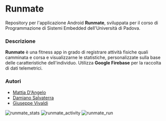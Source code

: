 # Runmate

Repository per l'applicazione Android **Runmate**, sviluppata per il corso di Programmazione di Sistemi Embedded dell'Università di Padova.

### Descrizione

**Runmate** è una fitness app in grado di registrare attività fisiche quali camminata e corsa e visualizzarne le statistiche, personalizzate sulla base delle caratteristiche dell'individuo.
Utilizza **Google Firebase** per la raccolta di dati telemetrici.

### Autori

* [Mattia D'Angelo](https://github.com/MattiaDAngelo)
* [Damiano Salvaterra](https://github.com/DaMole98)
* [Giuseppe Vivaldi](https://github.com/VVLGPP)

![runmate_stats](https://github.com/MattiaDAngelo/Runmate/assets/135825556/89f27aeb-55e6-41e6-92c7-735b27f0f761)
![runmate_activity](https://github.com/MattiaDAngelo/Runmate/assets/135825556/92216a80-f2a9-41d6-9ecc-caf806302460)
![runmate_run](https://github.com/MattiaDAngelo/Runmate/assets/135825556/c1552188-9380-4252-bc24-480b01e9d2cd)
